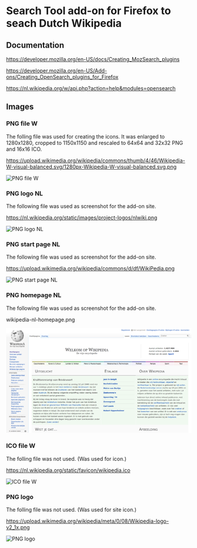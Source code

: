 # Search Tool add-on for Firefox to seach Dutch Wikipedia

## Documentation

https://developer.mozilla.org/en-US/docs/Creating_MozSearch_plugins

https://developer.mozilla.org/en-US/Add-ons/Creating_OpenSearch_plugins_for_Firefox

https://nl.wikipedia.org/w/api.php?action=help&modules=opensearch


## Images

### PNG file W

The folling file was used for creating the icons. It was enlarged to 1280x1280, cropped to 1150x1150 and rescaled to 64x64 and 32x32 PNG and 16x16 ICO.

https://upload.wikimedia.org/wikipedia/commons/thumb/4/46/Wikipedia-W-visual-balanced.svg/1280px-Wikipedia-W-visual-balanced.svg.png

![PNG file W](https://upload.wikimedia.org/wikipedia/commons/thumb/4/46/Wikipedia-W-visual-balanced.svg/1280px-Wikipedia-W-visual-balanced.svg.png)


### PNG logo NL

The following file was used as screenshot for the add-on site.

https://nl.wikipedia.org/static/images/project-logos/nlwiki.png

![PNG logo NL](https://nl.wikipedia.org/static/images/project-logos/nlwiki.png)


### PNG start page NL

The following file was used as screenshot for the add-on site.

https://upload.wikimedia.org/wikipedia/commons/d/df/WikiPedia.png

![PNG start page NL](https://upload.wikimedia.org/wikipedia/commons/d/df/WikiPedia.png)


### PNG homepage NL

The following file was used as screenshot for the add-on site.

wikipedia-nl-homepage.png

![PNG homepage NL](wikipedia-nl-homepage.png)


### ICO file W

The folling file was not used. (Was used for icon.)

https://nl.wikipedia.org/static/favicon/wikipedia.ico

![ICO file W](https://nl.wikipedia.org/static/favicon/wikipedia.ico)


### PNG logo

The folling file was not used. (Was used for site icon.)

https://upload.wikimedia.org/wikipedia/meta/0/08/Wikipedia-logo-v2_1x.png

![PNG logo](https://upload.wikimedia.org/wikipedia/meta/0/08/Wikipedia-logo-v2_1x.png)
